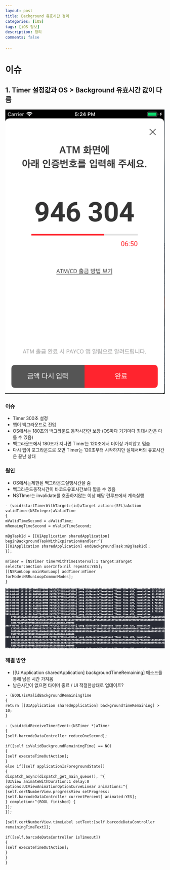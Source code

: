 ```yaml
---
layout: post
title: Background 유효시간 정리
categories: [iOS]
tags: [iOS 정보]
description: 정리
comments: false

---
```


# 이슈

## 1. Timer 설정값과 OS > Background 유효시간 값이 다름

<img src="/assets/media/iOS/BackgroundIssue1.png">

### 이슈

- Timer 300초 설정
- 앱이 백그라운드로 진입
- OS에서는 180초의 백그라운드 동작시간만 보장 (OS마다 기기마다 최대시간은 다를 수 있음)
- 백그라운드에서 180초가 지나면 Timer는 120초에서 더이상 가지않고 멈춤
- 다시 앱이 포그라운드로 오면 Timer는 120초부터 시작하지만 실제서버의 유효시간은 끝난 상태

### 원인

- OS에서는제한된  백그라운드실행시간을 줌 
- 백그라운드동작시간이 바코드유효시간보다 짧을 수 있음 
- NSTImer는 invalidate를 호출하지않는 이상 해당 런루프에서 계속실행


```objc
- (void)startTimerWithTarget:(id)aTarget action:(SEL)aAction validTime:(NSInteger)aValidTime
{
mValidTimeSecond = aValidTime;
mRemaingTimeSecond = mValidTimeSecond;

mBgTaskId = [[UIApplication sharedApplication] beginBackgroundTaskWithExpirationHandler:^{
[[UIApplication sharedApplication] endBackgroundTask:mBgTaskId];
}];

mTimer = [NSTimer timerWithTimeInterval:1 target:aTarget selector:aAction userInfo:nil repeats:YES];
[[NSRunLoop mainRunLoop] addTimer:mTimer forMode:NSRunLoopCommonModes];
}
```

<img src="/assets/media/iOS/BackgroundIssue2.png">


### 해결 방안

- [[UIApplication sharedApplication] backgroundTimeRemaining]  메소드를통해 남은 시간 가져옴
- 남은시간이 없으면 타이머 종료 / UI 적절한상태로 업데이트?

``` objc
- (BOOL)isValidBackgroundRemainingTime
{
return [[UIApplication sharedApplication] backgroundTimeRemaining] > 10; 
}

- (void)didReceiveTimerEvent:(NSTimer *)aTimer
{
[self.barcodeDataController reduceOneSecond];

if([self isValidBackgroundRemainingTime] == NO)
{
[self executeTimeOutAction];
}
else if([self applicationIsForegroundState])
{
dispatch_async(dispatch_get_main_queue(), ^{
[UIView animateWithDuration:1 delay:0 options:UIViewAnimationOptionCurveLinear animations:^{
[self.certNumberView.progressView setProgress:[self.barcodeDataController currentPercent] animated:YES];
} completion:^(BOOL finished) {
}];
});

[self.certNumberView.timeLabel setText:[self.barcodeDataController remainingTimeText]];

if([self.barcodeDataController isTimeout])
{
[self executeTimeOutAction];
}
}
}
```

